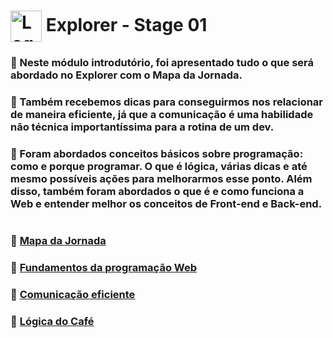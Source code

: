 # <img src="https://imgur.com/X4HdxWx.png"  width="50px" align="center" alt="Logo Explorer em formato de Hexagono Azul com detalhes azul claro"> Explorer - Stage 01

### 📌 Neste módulo introdutório, foi apresentado tudo o que será abordado no Explorer com o Mapa da Jornada.

### 📌 Também recebemos dicas para conseguirmos nos relacionar de maneira eficiente, já que a comunicação é uma habilidade não técnica importantíssima para a rotina de um dev.

### 📌 Foram abordados conceitos básicos sobre programação: como e porque programar. O que é lógica, várias dicas e até mesmo possíveis ações para melhorarmos esse ponto. Além disso, também foram abordados o que é e como funciona a Web e entender melhor os conceitos de Front-end e Back-end.

#

### 🔗 [Mapa da Jornada](https://github.com/RodrigoLuigi/Explorer---RocketSeat/blob/master/Stage%2001%20-%20Fundamentos%20Programa%C3%A7%C3%A3o%20Web/Landing%2001%20-%20Mapa%20da%20Jornada.pdf)

### 🔗 [Fundamentos da programação Web](https://github.com/RodrigoLuigi/Explorer---RocketSeat/blob/master/Stage%2001%20-%20Fundamentos%20Programa%C3%A7%C3%A3o%20Web/Stage%2001%20-%20Fundamentos%20da%20programao%20WEB.pdf)

### 🔗 [Comunicação eficiente](https://github.com/RodrigoLuigi/Explorer---RocketSeat/blob/master/Stage%2001%20-%20Fundamentos%20Programa%C3%A7%C3%A3o%20Web/Comunicao%20eficiente.pdf)

### 🔗 [Lógica do Café](https://github.com/RodrigoLuigi/Explorer---RocketSeat/blob/master/Stage%2001%20-%20Fundamentos%20Programa%C3%A7%C3%A3o%20Web/Desafio%20do%20Cafe.pdf)
